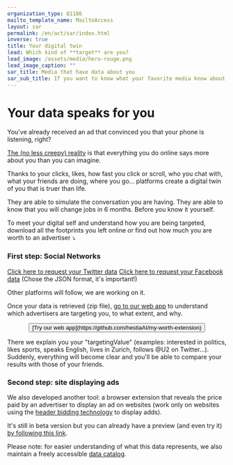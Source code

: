 ```yaml
---
organization_type: Q1186
mailto_template_name: MailtoAccess
layout: sar
permalink: /en/act/sar/index.html
inverse: true
title: Your digital twin
lead: Which kind of **target** are you?
lead_image: /assets/media/hero-rouge.png
lead_image_caption: ""
sar_title: Media that have data about you
sar_sub_title: If you want to know what your favorite media know about you, use this form.
---
```

# Your data speaks for you

You've already received an ad that convinced you that your phone is listening, right?

[The (no less creepy) reality](https://qz.com/1609356/your-phone-is-not-recording-your-conversations/) is that everything you do online says more about you than you can imagine.

Thanks to your clicks, likes, how fast you click or scroll, who you chat with, what your friends are doing, where you go... platforms create a digital twin of you that is truer than life.

They are able to simulate the conversation you are having. They are able to know that you will change jobs in 6 months. Before you know it yourself.

To meet your digital self and understand how you are being targeted, download all the footprints you left online or find out how much you are worth to an advertiser ⤵️

### First step: Social Networks

[Click here to request your Twitter data](https://help.twitter.com/en/managing-your-account/how-to-download-your-twitter-archive)
[Click here to request your Facebook data](https://www.facebook.com/help/212802592074644) (Chose the JSON format, it's important!)

Other platforms will follow, we are working on it.

Once your data is retrieved (zip file), [go to our web app](https://experiences.hestialabs.org) to understand which advertisers are targeting you, to what extent, and why.

<center><button class="primary big">[Try our web app](https://github.com/hestiaAI/my-worth-extension)</button></center>

There we explain you your "targetingValue" (examples: interested in politics, likes sports, speaks English, lives in Zurich, follows @U2 on Twitter...). Suddenly, everything will become clear and you'll be able to compare your results with those of your friends.

### Second step: site displaying ads

We also developed another tool: a browser extension that reveals the price paid by an advertiser to display an ad on websites (work only on websites using the [header bidding technology](https://headerbidding.co/header-bidding/) to display adds). 

It's still in beta version but you can already have a preview (and even try it) [by following this link](https://github.com/hestiaAI/my-worth-extension).

Please note: for easier understanding of what this data represents, we also maintain a freely accessible [data catalog](/en/act/catalog/).